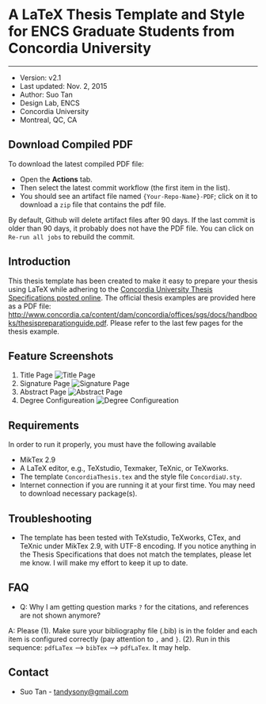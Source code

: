 # A LaTeX Thesis Template and Style for ENCS Graduate Students from Concordia University
----------------------------------------------
* Version: v2.1
* Last updated:	Nov. 2, 2015
* Author: Suo Tan
* Design Lab, ENCS
* Concordia University
* Montreal, QC, CA

## Download Compiled PDF

To download the latest compiled PDF file:

* Open the **Actions** tab. 
* Then select the latest commit workflow (the first item in the list).
* You should see an artifact file named `{Your-Repo-Name}-PDF`; click on it to download a `zip` file that contains the pdf file.

By default, Github will delete artifact files after 90 days. If the last commit is older than 90 days, it probably does not have the PDF file. You can click on `Re-run all jobs` to rebuild the commit.


## Introduction
 This thesis template has been created to make it easy to prepare your thesis using LaTeX while adhering to the [Concordia University Thesis Specifications posted online](https://www.concordia.ca/artsci/english/programs/graduate/english-ma/thesis-deadlines-formatting.html#format). The official thesis examples are provided here as a PDF file: http://www.concordia.ca/content/dam/concordia/offices/sgs/docs/handbooks/thesispreparationguide.pdf. Please refer to the last few pages for the thesis example.

## Feature Screenshots
1. Title Page ![Title Page](/figures/TitlePage.png)
2. Signature Page ![Signature Page](/figures/SignaturePage.png)
3. Abstract Page ![Abstract Page](/figures/PhDAbstract.png)
4. Degree Configureation ![Degree Configureation](/figures/DegreeInformation.png)

## Requirements
 In order to run it properly, you must have the following available
  * MikTex 2.9
  * A LaTeX editor, e.g., TeXstudio, Texmaker, TeXnic, or TeXworks.
  * The template `ConcordiaThesis.tex` and the style file `ConcordiaU.sty`.
  * Internet connection if you are running it at your first time. You may need to download necessary package(s).

## Troubleshooting
  * The template has been tested with TeXstudio, TeXworks, CTex, and TeXnic under MikTex 2.9, with UTF-8 encoding. If you notice anything in the Thesis Specifications that does not match the templates, please let me know. I will make my effort to keep it up to date.           

## FAQ
 * Q: Why I am getting question marks `?` for the citations, and references are not shown anymore?  

 A: Please (1). Make sure your bibliography file (.bib) is in the folder and each item is configured correctly (pay attention to `,` and `}`. (2). Run in this sequence: `pdfLaTex` -->  `bibTex` --> `pdfLaTex`.  It may help.

## Contact
* Suo Tan - [tandysony@gmail.com](tandysony@gmail.com)
